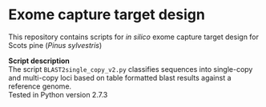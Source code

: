 # Exome capture target design
This repository contains scripts for *in silico* exome capture target design for Scots pine (*Pinus sylvestris*)

**Script description**\
The script `BLAST2single_copy_v2.py` classifies sequences into single-copy and multi-copy loci based on table formatted blast results against a reference genome.\
Tested in Python version 2.7.3

